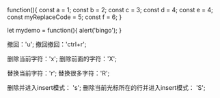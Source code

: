 function(){
  const a = 1;
  const b = 2;
  const c = 3;
  const d = 4;
  const e = 4;
  const myReplaceCode = 5;
  const f = 6;
}

let mydemo = function(){
  alert('bingo');
}

撤回：'u';
撤回撤回：'ctrl+r';

删除当前字符：'x';
删除前面的字符：'X';

替换当前字符：'r';
替换很多字符：'R';

删除并进入insert模式： 's';
删除当前光标所在的行并进入insert模式： 'S';